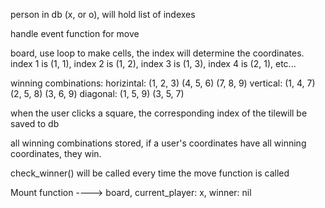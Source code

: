 person in db (x, or o), will hold list of indexes

handle event function for move

board, use loop to make cells, the index will determine the coordinates. index 1 is (1, 1), index 2 is (1, 2), index 3 is (1, 3), index 4 is (2, 1), etc...

winning combinations:
horizintal:
(1, 2, 3)
(4, 5, 6)
(7, 8, 9)
vertical:
(1, 4, 7)
(2, 5, 8)
(3, 6, 9)
diagonal:
(1, 5, 9)
(3, 5, 7)

when the user clicks a square, the corresponding index of the tilewill be saved to db

all winning combinations stored, if a user's coordinates have all winning coordinates, they win.

check_winner() will be called every time the move function is called

Mount function ----> board, current_player: x, winner: nil
